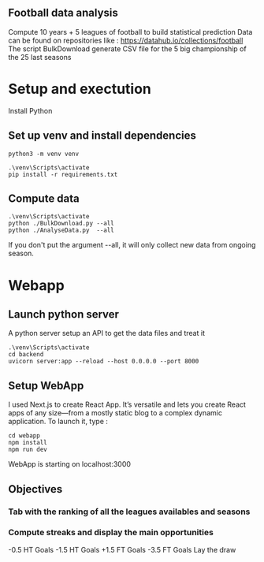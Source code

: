 ## Football data analysis

Compute 10 years + 5 leagues of football to build statistical prediction
Data can be found on repositories like : https://datahub.io/collections/football
The script BulkDownload generate CSV file for the 5 big championship of the 25 last seasons

# Setup and exectution

Install Python

## Set up venv and install dependencies

```shell
python3 -m venv venv
```

```shell
.\venv\Scripts\activate
pip install -r requirements.txt
```

## Compute data

```shell
.\venv\Scripts\activate
python ./BulkDownload.py --all
python ./AnalyseData.py  --all
```
If you don't put the argument --all, it will only collect new data from ongoing season.

# Webapp
## Launch python server
A python server setup an API to get the data files and treat it
```shell
.\venv\Scripts\activate
cd backend
uvicorn server:app --reload --host 0.0.0.0 --port 8000
```
## Setup WebApp
I used Next.js to create React App. It’s versatile and lets you create React apps of any size—from a mostly static blog to a complex dynamic application.
To launch it, type :
```shell
cd webapp
npm install
npm run dev
```
WebApp is starting on localhost:3000


## Objectives 

### Tab with the ranking of all the leagues availables and seasons
### Compute streaks and display the main opportunities

-0.5 HT Goals
-1.5 HT Goals
+1.5 FT Goals
-3.5 FT Goals
Lay the draw
